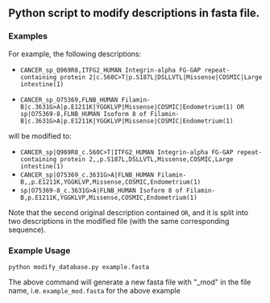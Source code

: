 <h2>Python script to modify descriptions in fasta file. </h2>

<h3> Examples </h3>
For example, the following descriptions:

* `CANCER_sp_Q969R8,ITFG2_HUMAN Integrin-alpha FG-GAP repeat-containing protein 2|c.560C>T|p.S187L|DSLLVTL|Missense|COSMIC|Large intestine(1)`

* `CANCER_sp_O75369,FLNB_HUMAN Filamin-B|c.3631G>A|p.E1211K|YGGKLVP|Missense|COSMIC|Endometrium(1) OR sp|O75369-8,FLNB_HUMAN Isoform 8 of Filamin-B|c.3631G>A|p.E1211K|YGGKLVP|Missense|COSMIC|Endometrium(1)`

will be modified to:
* `CANCER_sp|Q969R8_c.560C>T|ITFG2_HUMAN Integrin-alpha FG-GAP repeat-containing protein 2,,p.S187L,DSLLVTL,Missense,COSMIC,Large intestine(1)`
* `CANCER_sp|O75369_c.3631G>A|FLNB_HUMAN Filamin-B,,p.E1211K,YGGKLVP,Missense,COSMIC,Endometrium(1)`
* `sp|O75369-8_c.3631G>A|FLNB_HUMAN Isoform 8 of Filamin-B,p.E1211K,YGGKLVP,Missense,COSMIC,Endometrium(1)`

Note that the second original description contained ` OR `, and it is split into two descriptions in the modified file (with the same corresponding sequence).

<h3> Example Usage </h3> 

`python modify_database.py example.fasta`

The above command will generate a new fasta file with "_mod" in the file name, i.e. `example_mod.fasta` for the above example
